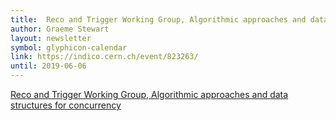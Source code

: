 ```yaml
---
title:  Reco and Trigger Working Group, Algorithmic approaches and data structures for concurrency 5 June 2019
author: Graeme Stewart
layout: newsletter
symbol: glyphicon-calendar
link: https://indico.cern.ch/event/823263/
until: 2019-06-06
---
```

[Reco and Trigger Working Group, Algorithmic approaches and data structures for concurrency](https://indico.cern.ch/event/823263/)
